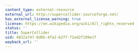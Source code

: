 ```yaml
---
content_type: external-resource
external_url: http://supercollider.sourceforge.net/
has_external_license_warning: true
license: https://en.wikipedia.org/wiki/All_rights_reserved
status: ''
title: SuperCollider
uid: 4832a747-6d6b-4fa2-b2ff-f1ed2f109e1f
wayback_url: ''
---
```

